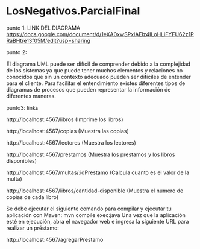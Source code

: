 # LosNegativos.ParcialFinal


punto 1: LINK DEL DIAGRAMA 
https://docs.google.com/document/d/1eXA0xwSPxlAElz4ILoHLiFYFU62z1PRaBHtre13f05M/edit?usp=sharing


punto 2:


El diagrama UML puede ser difícil de comprender debido a la complejidad de los sistemas ya que puede tener muchos elementos y relaciones no conocidos que sin un contexto adecuado pueden ser difíciles de entender para el cliente. 
Para facilitar el entendimiento existes diferentes tipos de diagramas de procesos que pueden representar la información de diferentes maneras.



punto3: links


http://localhost:4567/libros (Imprime los libros)

http://localhost:4567/copias (Muestra las copias) 

http://localhost:4567/lectores (Muestra los lectores) 

http://localhost:4567/prestamos (Muestra los prestamos y los libros disponibles) 

http://localhost:4567/multas/:idPrestamo (Calcula cuanto es el valor de la multa) 

http://localhost:4567/libros/cantidad-disponible (Muestra el numero de copias de cada libro)

Se debe ejecutar el siguiente comando para compilar y ejecutar tu aplicación con Maven: mvn compile exec:java Una vez que la aplicación esté en ejecución, abra el navegador web e ingresa la siguiente URL para realizar un préstamo: 

http://localhost:4567/agregarPrestamo
